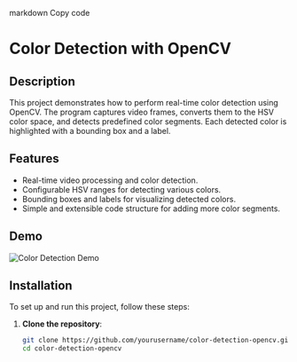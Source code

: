 markdown
Copy code
# Color Detection with OpenCV

## Description

This project demonstrates how to perform real-time color detection using OpenCV. The program captures video frames, converts them to the HSV color space, and detects predefined color segments. Each detected color is highlighted with a bounding box and a label.

## Features

- Real-time video processing and color detection.
- Configurable HSV ranges for detecting various colors.
- Bounding boxes and labels for visualizing detected colors.
- Simple and extensible code structure for adding more color segments.

## Demo

![Color Detection Demo](path_to_demo_gif_or_image)

## Installation

To set up and run this project, follow these steps:

1. **Clone the repository**:
   ```bash
   git clone https://github.com/yourusername/color-detection-opencv.git
   cd color-detection-opencv

